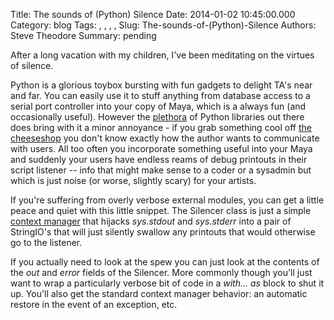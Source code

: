 Title: The sounds of (Python) Silence
Date: 2014-01-02 10:45:00.000
Category: blog
Tags: , , , , 
Slug: The-sounds-of-(Python)-Silence
Authors: Steve Theodore
Summary: pending

After a long vacation with my children, I've been meditating on the virtues of silence.  
  
Python is a glorious toybox bursting with fun gadgets to delight TA's near and far.  You can easily use it to stuff anything from database access to a serial port controller into your copy of Maya, which is a always fun (and occasionally useful).  However the [plethora](http://www.youtube.com/watch?v=-mTUmczVdik) of Python libraries out there does bring with it a minor annoyance - if you grab something cool off [the cheeseshop](https://pypi.python.org/pypi) you don't know exactly how the author wants to communicate with users.  All too often you incorporate something useful into your Maya and suddenly your users have endless reams of debug printouts in their script listener -- info that might make sense to a coder or a sysadmin but which is just noise (or worse, slightly scary) for your artists.  


  
If you're suffering from overly verbose external modules, you can get a little peace and quiet with this little snippet. The Silencer class is just a simple [context manager](http://docs.python.org/2.7/reference/datamodel.html#context-managers) that hijacks _sys.stdout_ and _sys.stderr_ into a pair of StringIO's that will just silently swallow any printouts that would otherwise go to the listener.   


  
  


If you actually need to look at the spew you can just look at the contents of the _out_ and _error_ fields of the Silencer.   More commonly though you'll just want to wrap a particularly verbose bit of code in a _with... as_ block to shut it up.  You'll also get the standard context manager behavior: an automatic restore in the event of an exception, etc.  
  
  


  


